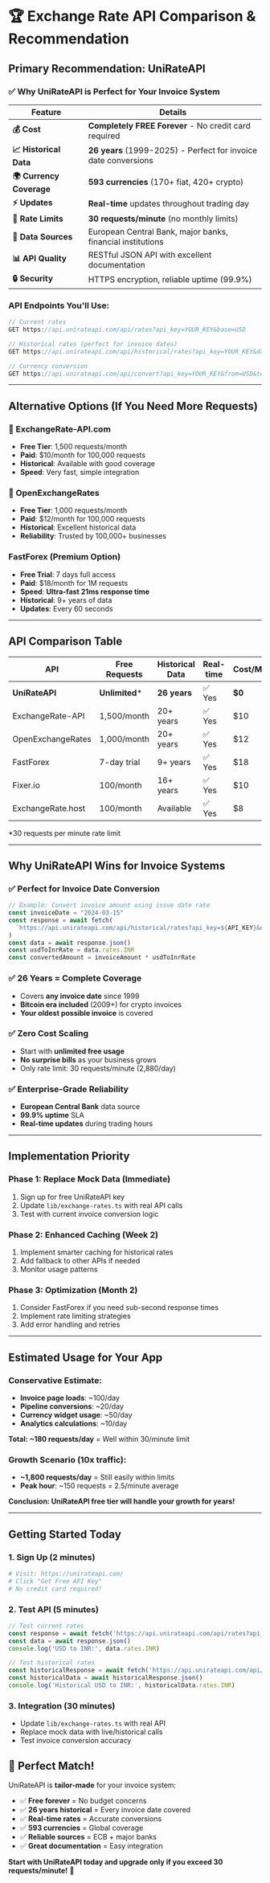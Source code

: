 # 🏆 **Exchange Rate API Comparison & Recommendation**

## **Primary Recommendation: UniRateAPI**

### ✅ **Why UniRateAPI is Perfect for Your Invoice System**

| Feature | Details |
|---------|---------|
| **💰 Cost** | **Completely FREE Forever** - No credit card required |
| **📈 Historical Data** | **26 years** (1999-2025) - Perfect for invoice date conversions |
| **🌍 Currency Coverage** | **593 currencies** (170+ fiat, 420+ crypto) |
| **⚡ Updates** | **Real-time** updates throughout trading day |
| **🚀 Rate Limits** | **30 requests/minute** (no monthly limits) |
| **🏦 Data Sources** | European Central Bank, major banks, financial institutions |
| **📊 API Quality** | RESTful JSON API with excellent documentation |
| **🔒 Security** | HTTPS encryption, reliable uptime (99.9%) |

### **API Endpoints You'll Use:**

```javascript
// Current rates
GET https://api.unirateapi.com/api/rates?api_key=YOUR_KEY&base=USD

// Historical rates (perfect for invoice dates)
GET https://api.unirateapi.com/api/historical/rates?api_key=YOUR_KEY&date=2024-01-01&base=USD

// Currency conversion
GET https://api.unirateapi.com/api/convert?api_key=YOUR_KEY&from=USD&to=INR&amount=1000
```

---

## **Alternative Options (If You Need More Requests)**

### **🥈 ExchangeRate-API.com**
- **Free Tier**: 1,500 requests/month
- **Paid**: $10/month for 100,000 requests
- **Historical**: Available with good coverage
- **Speed**: Very fast, simple integration

### **🥉 OpenExchangeRates**
- **Free Tier**: 1,000 requests/month  
- **Paid**: $12/month for 100,000 requests
- **Historical**: Excellent historical data
- **Reliability**: Trusted by 100,000+ businesses

### **FastForex (Premium Option)**
- **Free Trial**: 7 days full access
- **Paid**: $18/month for 1M requests
- **Speed**: **Ultra-fast 21ms response time**
- **Historical**: 9+ years of data
- **Updates**: Every 60 seconds

---

## **API Comparison Table**

| API | Free Requests | Historical Data | Real-time | Cost/Month | Best For |
|-----|---------------|-----------------|-----------|------------|----------|
| **UniRateAPI** | **Unlimited*** | **26 years** | ✅ Yes | **$0** | **Perfect for you!** |
| ExchangeRate-API | 1,500/month | 20+ years | ✅ Yes | $10 | High volume |
| OpenExchangeRates | 1,000/month | 20+ years | ✅ Yes | $12 | Enterprise |
| FastForex | 7-day trial | 9+ years | ✅ Yes | $18 | Speed critical |
| Fixer.io | 100/month | 16+ years | ✅ Yes | $10 | ECB data |
| ExchangeRate.host | 100/month | Available | ✅ Yes | $8 | Budget option |

*30 requests per minute rate limit

---

## **Why UniRateAPI Wins for Invoice Systems**

### **✅ Perfect for Invoice Date Conversion**
```javascript
// Example: Convert invoice amount using issue date rate
const invoiceDate = "2024-03-15"
const response = await fetch(
  `https://api.unirateapi.com/api/historical/rates?api_key=${API_KEY}&date=${invoiceDate}&base=USD`
)
const data = await response.json()
const usdToInrRate = data.rates.INR
const convertedAmount = invoiceAmount * usdToInrRate
```

### **✅ 26 Years = Complete Coverage**
- Covers **any invoice date** since 1999
- **Bitcoin era included** (2009+) for crypto invoices
- **Your oldest possible invoice** is covered

### **✅ Zero Cost Scaling**
- Start with **unlimited free usage**
- **No surprise bills** as your business grows
- Only rate limit: 30 requests/minute (2,880/day)

### **✅ Enterprise-Grade Reliability**
- **European Central Bank** data source
- **99.9% uptime** SLA
- **Real-time updates** during trading hours

---

## **Implementation Priority**

### **Phase 1: Replace Mock Data (Immediate)**
1. Sign up for free UniRateAPI key
2. Update `lib/exchange-rates.ts` with real API calls
3. Test with current invoice conversion logic

### **Phase 2: Enhanced Caching (Week 2)**
1. Implement smarter caching for historical rates
2. Add fallback to other APIs if needed
3. Monitor usage patterns

### **Phase 3: Optimization (Month 2)**
1. Consider FastForex if you need sub-second response times
2. Implement rate limiting strategies
3. Add error handling and retries

---

## **Estimated Usage for Your App**

### **Conservative Estimate:**
- **Invoice page loads**: ~100/day
- **Pipeline conversions**: ~20/day  
- **Currency widget usage**: ~50/day
- **Analytics calculations**: ~10/day

**Total: ~180 requests/day** = Well within 30/minute limit

### **Growth Scenario (10x traffic):**
- **~1,800 requests/day** = Still easily within limits
- **Peak hour**: ~150 requests = 2.5/minute average

**Conclusion: UniRateAPI free tier will handle your growth for years!**

---

## **Getting Started Today**

### **1. Sign Up (2 minutes)**
```bash
# Visit: https://unirateapi.com/
# Click "Get Free API Key"
# No credit card required!
```

### **2. Test API (5 minutes)**
```javascript
// Test current rates
const response = await fetch('https://api.unirateapi.com/api/rates?api_key=YOUR_KEY&base=USD')
const data = await response.json()
console.log('USD to INR:', data.rates.INR)

// Test historical rates  
const historicalResponse = await fetch('https://api.unirateapi.com/api/historical/rates?api_key=YOUR_KEY&date=2024-01-01&base=USD')
const historicalData = await historicalResponse.json()
console.log('Historical USD to INR:', historicalData.rates.INR)
```

### **3. Integration (30 minutes)**
- Update `lib/exchange-rates.ts` with real API
- Replace mock data with live/historical calls
- Test invoice conversion accuracy

## **🎯 Perfect Match!**

UniRateAPI is **tailor-made** for your invoice system:
- ✅ **Free forever** = No budget concerns
- ✅ **26 years historical** = Every invoice date covered  
- ✅ **Real-time rates** = Accurate conversions
- ✅ **593 currencies** = Global coverage
- ✅ **Reliable sources** = ECB + major banks
- ✅ **Great documentation** = Easy integration

**Start with UniRateAPI today and upgrade only if you exceed 30 requests/minute!** 🚀